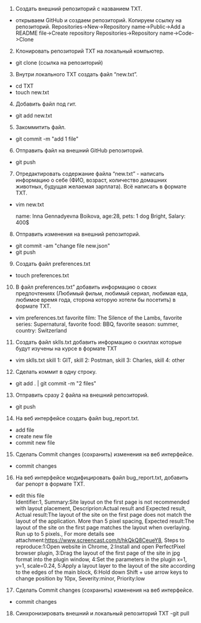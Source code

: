 1. Создать внешний репозиторий c названием TXT.
 - открываем GitHub и создаем репозиторий. Копируем ссылку на репозиторий.
 Repositories->New->Repository name->Public->Add a README file->Create repository
 Repositories->Repository name->Code->Clone

 2. Клонировать репозиторий TXT на локальный компьютер.
 - git clone (ссылка на репозиторий)

 3. Внутри локального TXT создать файл “new.txt”.
  - cd TXT
  - touch new.txt


 4. Добавить файл под гит.
 - git add new.txt

 5. Закоммитить файл.
 - git commit -m "add 1 file"

 6. Отправить файл на внешний GitHub репозиторий.
 - git push

 7. Отредактировать содержание файла “new.txt” - написать информацию о себе (ФИО, возраст, количество домашних животных, будущая желаемая зарплата). Всё написать в формате TXT.
 - vim new.txt

	name: Inna Gennadyevna Boikova,
	age:28,
	pets: 1 dog Bright,
	Salary: 400$

 8. Отправить изменения на внешний репозиторий.
 - git commit -am "change file new.json"
 - git push

 9. Создать файл preferences.txt
 - touch preferences.txt

 10. В файл preferences.txt” добавить информацию о своих предпочтениях (Любимый фильм, любимый сериал, любимая еда, любимое время года, сторона которую хотели бы посетить) в формате TXT.
 - vim preferences.txt
   favorite film: The Silence of the Lambs,
   favorite series: Supernatural,
   favorite food: BBQ,
   favorite season: summer,
   country: Switzerland

 11. Создать файл sklls.txt добавить информацию о скиллах которые будут изучены на курсе в формате TXT
 - vim sklls.txt
    skill 1: GIT,
    skill 2: Postman,
    skill 3: Charles,
    skill 4: other

 12. Сделать коммит в одну строку.
 - git add . | git commit -m "2 files"
 
 13. Отправить сразу 2 файла на внешний репозиторий.
 - git push
 
 14. На веб интерфейсе создать файл bug_report.txt.
 - add file
 - create new file 
 - commit new file
 
 15. Сделать Commit changes (сохранить) изменения на веб интерфейсе.
  - commit changes
 
 16. На веб интерфейсе модифицировать файл bug_report.txt, добавить баг репорт в формате TXT.
 - edit this file 	
	Identifier:1,
  	Summary:Site layout on the first page is not recommended with layout placement,
	Descriprion:Actual result and Expected result,
	Actual result:The layout of the site on the first page does not match the layout of the application. More than 5 pixel spacing,
	Expected result:The layout of the site on the first page matches the layout when overlaying. Run up to 5 pixels.,
	For more details see attachment:https://www.screencast.com/t/hkQkQ8CeueY8,
	Steps to reproduce:1:Open website in Chrome,
	      		         2:Install and open PerfectPixel browser plugin,
              		   3:Drag the layout of the first page of the site in jpg format into the plugin window,
              		   4:Set the parameters in the plugin x=1, y=1, scale=0.24,
              		   5:Apply a layout layer to the layout of the site according to the edges of the main block,
              		   6:Hold down Shift + use arrow keys to change position by 10px,
	Severity:minor,
	Priority:low

 17. Сделать Commit changes (сохранить) изменения на веб интерфейсе.
  - commit changes

 18. Синхронизировать внешний и локальный репозиторий TXT
 -git pull
